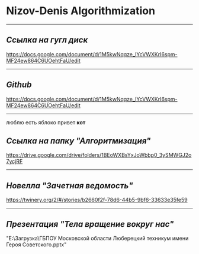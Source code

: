 # Nizov-Denis Algorithmization
___
## ***Ссылка на гугл диск***
https://docs.google.com/document/d/1M5kwNqqze_lYcVWXKrI6spm-MF24ew864C6UOehtFaU/edit
___
## ***Github***
https://docs.google.com/document/d/1M5kwNqqze_lYcVWXKrI6spm-MF24ew864C6UOehtFaU/edit
___
люблю  есть яблоко
привет
**кот**
## ***Ссылка на папку "Алгоритмизация"***
https://drive.google.com/drive/folders/1BEoWXBsYxJoWbbp0_3ySMWGJ2o7ycjRF
___
## ***Новелла "Зачетная ведомость"***
https://twinery.org/2/#/stories/b2660f2f-78d6-44b5-9bf6-33633e35fe59
___
## ***Презентация "Тела вращение вокруг нас"***
"E:\Загрузка\ГБПОУ Московской области Люберецкий техникум имени Героя Советского.pptx"
